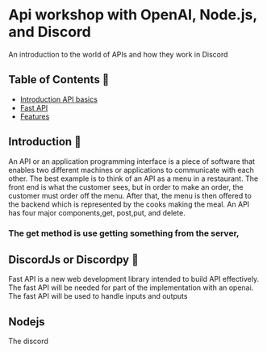 # Api workshop with OpenAI, Node.js, and Discord
An introduction to the world of APIs and how they work in Discord
## Table of Contents 🤖
- [Introduction API basics](#Introduction)
- [Fast API](#usage)
- [Features](#features)


## Introduction 🫡
An API or an application programming interface is a piece of software that enables two different machines or applications to communicate with each other. The best example is to think of an API as a menu in a restaurant. The front end is what the customer sees, but in order to make an order, the customer must order off the menu. After that, the menu is then offered to the backend which is represented by the cooks making the meal. An API has four major components,get, post,put, and delete. 
### The get method is use getting something from the server,

## DiscordJs or Discordpy  🫡
 Fast API is a new web development library intended to build API effectively. The fast API will be needed for part of the implementation with an openai. The fast API will be used to handle inputs and outputs
## Nodejs
The discord 
